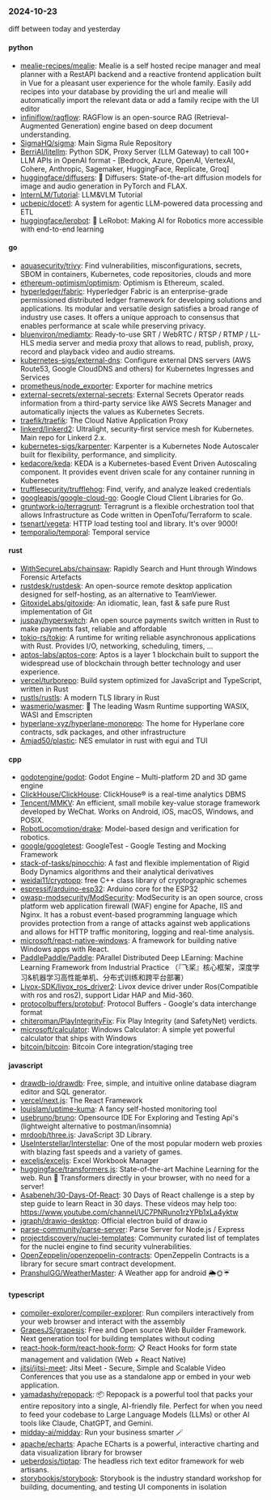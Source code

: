 ### 2024-10-23
diff between today and yesterday

#### python
* [mealie-recipes/mealie](https://github.com/mealie-recipes/mealie): Mealie is a self hosted recipe manager and meal planner with a RestAPI backend and a reactive frontend application built in Vue for a pleasant user experience for the whole family. Easily add recipes into your database by providing the url and mealie will automatically import the relevant data or add a family recipe with the UI editor
* [infiniflow/ragflow](https://github.com/infiniflow/ragflow): RAGFlow is an open-source RAG (Retrieval-Augmented Generation) engine based on deep document understanding.
* [SigmaHQ/sigma](https://github.com/SigmaHQ/sigma): Main Sigma Rule Repository
* [BerriAI/litellm](https://github.com/BerriAI/litellm): Python SDK, Proxy Server (LLM Gateway) to call 100+ LLM APIs in OpenAI format - [Bedrock, Azure, OpenAI, VertexAI, Cohere, Anthropic, Sagemaker, HuggingFace, Replicate, Groq]
* [huggingface/diffusers](https://github.com/huggingface/diffusers): 🤗 Diffusers: State-of-the-art diffusion models for image and audio generation in PyTorch and FLAX.
* [InternLM/Tutorial](https://github.com/InternLM/Tutorial): LLM&VLM Tutorial
* [ucbepic/docetl](https://github.com/ucbepic/docetl): A system for agentic LLM-powered data processing and ETL
* [huggingface/lerobot](https://github.com/huggingface/lerobot): 🤗 LeRobot: Making AI for Robotics more accessible with end-to-end learning

#### go
* [aquasecurity/trivy](https://github.com/aquasecurity/trivy): Find vulnerabilities, misconfigurations, secrets, SBOM in containers, Kubernetes, code repositories, clouds and more
* [ethereum-optimism/optimism](https://github.com/ethereum-optimism/optimism): Optimism is Ethereum, scaled.
* [hyperledger/fabric](https://github.com/hyperledger/fabric): Hyperledger Fabric is an enterprise-grade permissioned distributed ledger framework for developing solutions and applications. Its modular and versatile design satisfies a broad range of industry use cases. It offers a unique approach to consensus that enables performance at scale while preserving privacy.
* [bluenviron/mediamtx](https://github.com/bluenviron/mediamtx): Ready-to-use SRT / WebRTC / RTSP / RTMP / LL-HLS media server and media proxy that allows to read, publish, proxy, record and playback video and audio streams.
* [kubernetes-sigs/external-dns](https://github.com/kubernetes-sigs/external-dns): Configure external DNS servers (AWS Route53, Google CloudDNS and others) for Kubernetes Ingresses and Services
* [prometheus/node_exporter](https://github.com/prometheus/node_exporter): Exporter for machine metrics
* [external-secrets/external-secrets](https://github.com/external-secrets/external-secrets): External Secrets Operator reads information from a third-party service like AWS Secrets Manager and automatically injects the values as Kubernetes Secrets.
* [traefik/traefik](https://github.com/traefik/traefik): The Cloud Native Application Proxy
* [linkerd/linkerd2](https://github.com/linkerd/linkerd2): Ultralight, security-first service mesh for Kubernetes. Main repo for Linkerd 2.x.
* [kubernetes-sigs/karpenter](https://github.com/kubernetes-sigs/karpenter): Karpenter is a Kubernetes Node Autoscaler built for flexibility, performance, and simplicity.
* [kedacore/keda](https://github.com/kedacore/keda): KEDA is a Kubernetes-based Event Driven Autoscaling component. It provides event driven scale for any container running in Kubernetes
* [trufflesecurity/trufflehog](https://github.com/trufflesecurity/trufflehog): Find, verify, and analyze leaked credentials
* [googleapis/google-cloud-go](https://github.com/googleapis/google-cloud-go): Google Cloud Client Libraries for Go.
* [gruntwork-io/terragrunt](https://github.com/gruntwork-io/terragrunt): Terragrunt is a flexible orchestration tool that allows Infrastructure as Code written in OpenTofu/Terraform to scale.
* [tsenart/vegeta](https://github.com/tsenart/vegeta): HTTP load testing tool and library. It's over 9000!
* [temporalio/temporal](https://github.com/temporalio/temporal): Temporal service

#### rust
* [WithSecureLabs/chainsaw](https://github.com/WithSecureLabs/chainsaw): Rapidly Search and Hunt through Windows Forensic Artefacts
* [rustdesk/rustdesk](https://github.com/rustdesk/rustdesk): An open-source remote desktop application designed for self-hosting, as an alternative to TeamViewer.
* [GitoxideLabs/gitoxide](https://github.com/GitoxideLabs/gitoxide): An idiomatic, lean, fast & safe pure Rust implementation of Git
* [juspay/hyperswitch](https://github.com/juspay/hyperswitch): An open source payments switch written in Rust to make payments fast, reliable and affordable
* [tokio-rs/tokio](https://github.com/tokio-rs/tokio): A runtime for writing reliable asynchronous applications with Rust. Provides I/O, networking, scheduling, timers, ...
* [aptos-labs/aptos-core](https://github.com/aptos-labs/aptos-core): Aptos is a layer 1 blockchain built to support the widespread use of blockchain through better technology and user experience.
* [vercel/turborepo](https://github.com/vercel/turborepo): Build system optimized for JavaScript and TypeScript, written in Rust
* [rustls/rustls](https://github.com/rustls/rustls): A modern TLS library in Rust
* [wasmerio/wasmer](https://github.com/wasmerio/wasmer): 🚀 The leading Wasm Runtime supporting WASIX, WASI and Emscripten
* [hyperlane-xyz/hyperlane-monorepo](https://github.com/hyperlane-xyz/hyperlane-monorepo): The home for Hyperlane core contracts, sdk packages, and other infrastructure
* [Amjad50/plastic](https://github.com/Amjad50/plastic): NES emulator in rust with egui and TUI

#### cpp
* [godotengine/godot](https://github.com/godotengine/godot): Godot Engine – Multi-platform 2D and 3D game engine
* [ClickHouse/ClickHouse](https://github.com/ClickHouse/ClickHouse): ClickHouse® is a real-time analytics DBMS
* [Tencent/MMKV](https://github.com/Tencent/MMKV): An efficient, small mobile key-value storage framework developed by WeChat. Works on Android, iOS, macOS, Windows, and POSIX.
* [RobotLocomotion/drake](https://github.com/RobotLocomotion/drake): Model-based design and verification for robotics.
* [google/googletest](https://github.com/google/googletest): GoogleTest - Google Testing and Mocking Framework
* [stack-of-tasks/pinocchio](https://github.com/stack-of-tasks/pinocchio): A fast and flexible implementation of Rigid Body Dynamics algorithms and their analytical derivatives
* [weidai11/cryptopp](https://github.com/weidai11/cryptopp): free C++ class library of cryptographic schemes
* [espressif/arduino-esp32](https://github.com/espressif/arduino-esp32): Arduino core for the ESP32
* [owasp-modsecurity/ModSecurity](https://github.com/owasp-modsecurity/ModSecurity): ModSecurity is an open source, cross platform web application firewall (WAF) engine for Apache, IIS and Nginx. It has a robust event-based programming language which provides protection from a range of attacks against web applications and allows for HTTP traffic monitoring, logging and real-time analysis.
* [microsoft/react-native-windows](https://github.com/microsoft/react-native-windows): A framework for building native Windows apps with React.
* [PaddlePaddle/Paddle](https://github.com/PaddlePaddle/Paddle): PArallel Distributed Deep LEarning: Machine Learning Framework from Industrial Practice （『飞桨』核心框架，深度学习&机器学习高性能单机、分布式训练和跨平台部署）
* [Livox-SDK/livox_ros_driver2](https://github.com/Livox-SDK/livox_ros_driver2): Livox device driver under Ros(Compatible with ros and ros2), support Lidar HAP and Mid-360.
* [protocolbuffers/protobuf](https://github.com/protocolbuffers/protobuf): Protocol Buffers - Google's data interchange format
* [chiteroman/PlayIntegrityFix](https://github.com/chiteroman/PlayIntegrityFix): Fix Play Integrity (and SafetyNet) verdicts.
* [microsoft/calculator](https://github.com/microsoft/calculator): Windows Calculator: A simple yet powerful calculator that ships with Windows
* [bitcoin/bitcoin](https://github.com/bitcoin/bitcoin): Bitcoin Core integration/staging tree

#### javascript
* [drawdb-io/drawdb](https://github.com/drawdb-io/drawdb): Free, simple, and intuitive online database diagram editor and SQL generator.
* [vercel/next.js](https://github.com/vercel/next.js): The React Framework
* [louislam/uptime-kuma](https://github.com/louislam/uptime-kuma): A fancy self-hosted monitoring tool
* [usebruno/bruno](https://github.com/usebruno/bruno): Opensource IDE For Exploring and Testing Api's (lightweight alternative to postman/insomnia)
* [mrdoob/three.js](https://github.com/mrdoob/three.js): JavaScript 3D Library.
* [UseInterstellar/Interstellar](https://github.com/UseInterstellar/Interstellar): One of the most popular modern web proxies with blazing fast speeds and a variety of games.
* [exceljs/exceljs](https://github.com/exceljs/exceljs): Excel Workbook Manager
* [huggingface/transformers.js](https://github.com/huggingface/transformers.js): State-of-the-art Machine Learning for the web. Run 🤗 Transformers directly in your browser, with no need for a server!
* [Asabeneh/30-Days-Of-React](https://github.com/Asabeneh/30-Days-Of-React): 30 Days of React challenge is a step by step guide to learn React in 30 days. These videos may help too: https://www.youtube.com/channel/UC7PNRuno1rzYPb1xLa4yktw
* [jgraph/drawio-desktop](https://github.com/jgraph/drawio-desktop): Official electron build of draw.io
* [parse-community/parse-server](https://github.com/parse-community/parse-server): Parse Server for Node.js / Express
* [projectdiscovery/nuclei-templates](https://github.com/projectdiscovery/nuclei-templates): Community curated list of templates for the nuclei engine to find security vulnerabilities.
* [OpenZeppelin/openzeppelin-contracts](https://github.com/OpenZeppelin/openzeppelin-contracts): OpenZeppelin Contracts is a library for secure smart contract development.
* [PranshulGG/WeatherMaster](https://github.com/PranshulGG/WeatherMaster): A Weather app for android 🌦🌞☔

#### typescript
* [compiler-explorer/compiler-explorer](https://github.com/compiler-explorer/compiler-explorer): Run compilers interactively from your web browser and interact with the assembly
* [GrapesJS/grapesjs](https://github.com/GrapesJS/grapesjs): Free and Open source Web Builder Framework. Next generation tool for building templates without coding
* [react-hook-form/react-hook-form](https://github.com/react-hook-form/react-hook-form): 📋 React Hooks for form state management and validation (Web + React Native)
* [jitsi/jitsi-meet](https://github.com/jitsi/jitsi-meet): Jitsi Meet - Secure, Simple and Scalable Video Conferences that you use as a standalone app or embed in your web application.
* [yamadashy/repopack](https://github.com/yamadashy/repopack): 📦 Repopack is a powerful tool that packs your entire repository into a single, AI-friendly file. Perfect for when you need to feed your codebase to Large Language Models (LLMs) or other AI tools like Claude, ChatGPT, and Gemini.
* [midday-ai/midday](https://github.com/midday-ai/midday): Run your business smarter 🪄
* [apache/echarts](https://github.com/apache/echarts): Apache ECharts is a powerful, interactive charting and data visualization library for browser
* [ueberdosis/tiptap](https://github.com/ueberdosis/tiptap): The headless rich text editor framework for web artisans.
* [storybookjs/storybook](https://github.com/storybookjs/storybook): Storybook is the industry standard workshop for building, documenting, and testing UI components in isolation
